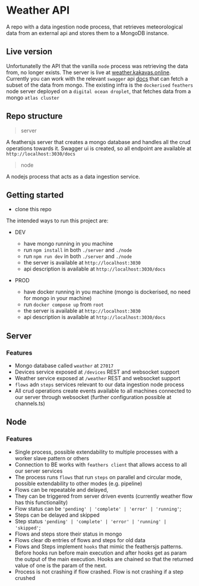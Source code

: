 # Weather API

A repo with a data ingestion node process, that retrieves meteorological data from an external api and stores them to a MongoDB instance.

## Live version

Unfortunatelly the API that the vanilla `node` process was retrieving the data from, no longer exists.
The server is live at [weather.kakavas.online](https://weather.kakavas.online).
Currently you can work with the relevant `swagger` api [docs](https://weather.kakavas.online/docs) that can fetch a subset of the data from mongo.
The existing infra is the `dockerised` `feathers` node server deployed on a `digital ocean droplet`, that fetches data from a mongo `atlas cluster`

## Repo structure
> server

A feathersjs server that creates a mongo database and handles all the crud operations towards it.
Swagger ui is created, so all endpoint are available at `http://localhost:3030/docs`

> node

A nodejs process that acts as a data ingestion service.


## Getting started
- clone this repo

The intended ways to run this project are:
- DEV
  - have mongo running in you machine
  - run `npm install` in both `./server` and `./node`
  - run `npm run dev` in both `./server` and `./node`
  - the server is available at `http://localhost:3030`
  - api description is available at `http://localhost:3030/docs`

- PROD
  - have docker running in you machine (mongo is dockerised, no need for mongo in your machine)
  - run `docker compose up` from `root`
  - the server is available at `http://localhost:3030`
  - api description is available at `http://localhost:3030/docs`

## Server

### Features
  - Mongo database called `weather` at `27017`
  - Devices service exposed at `/devices` REST and websocket support
  - Weather service exposed at `/weather` REST and websocket support
  - `flows` adn `steps` services relevant to our data ingestion node process
  - All crud operations create events available to all machines connected to our server through websocket (further configuration possible at channels.ts)

## Node

### Features
  - Single process, possible extendability to multiple processes with a worker slave pattern or others
  - Connection to BE works with `feathers client` that allows access to all our server services
  - The process runs `flows` that run `steps` on parallel and circular mode, possible extendability to other modes (e.g. pipeline)
  - Flows can be repeatable and delayed,
  - They can be triggered from server driven events (currently weather flow has this functionality)
  - Flow status can be `'pending' | 'complete' | 'error' | 'running'`;
  - Steps can be delayed and skipped
  - Step status `'pending' | 'complete' | 'error' | 'running' | 'skipped'`;
  - Flows and steps store their status in mongo
  - Flows clear db entries of flows and steps for old data
  - Flows and Steps implement `hooks` that mimic the feathersjs patterns. Before hooks run before main execution and after hooks get as param the output of the main execution. Hooks are chained so that the returned value of one is the param of the next.
  - Process is not crashing if flow crashed. Flow is not crashing if a step crushed

